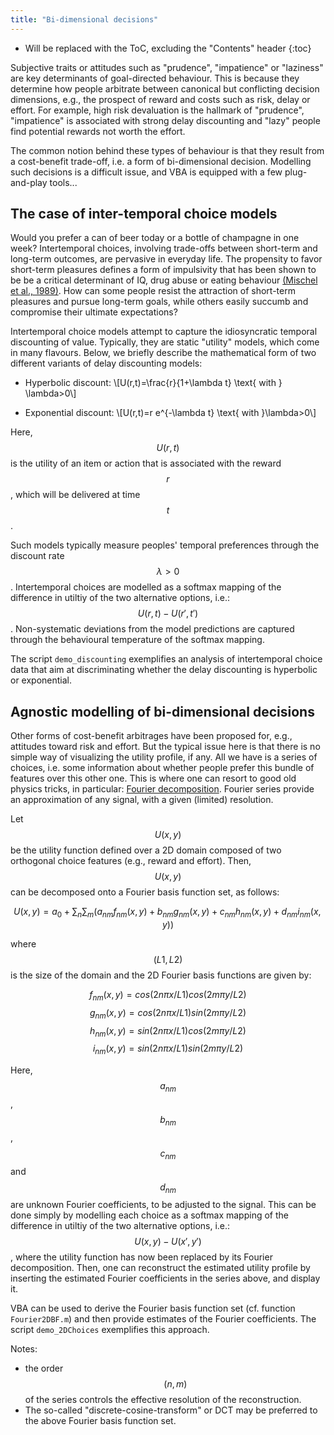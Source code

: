 ```yaml
---
title: "Bi-dimensional decisions"
---
```

* Will be replaced with the ToC, excluding the "Contents" header
{:toc}


Subjective traits or attitudes such as "prudence", "impatience" or "laziness" are key determinants of goal-directed behaviour. This is because they determine how people arbitrate between canonical but conflicting decision dimensions, e.g., the prospect of reward and costs such as risk, delay or effort. For example, high risk devaluation is the hallmark of "prudence", "impatience" is associated with strong delay discounting and "lazy" people find potential rewards not worth the effort.

The common notion behind these types of behaviour is that they result from a cost-benefit trade-off, i.e. a form of bi-dimensional decision. Modelling such decisions is a difficult issue, and VBA is equipped with a few plug-and-play tools...



## The case of inter-temporal choice models

Would you prefer a can of beer today or a bottle of champagne in one week? Intertemporal choices, involving trade-offs between short-term and long-term outcomes, are pervasive in everyday life. The propensity to favor short-term pleasures defines a form of impulsivity that has been shown to be be a critical determinant of IQ, drug abuse or eating behaviour [(Mischel et al., 1989)](https://www.ncbi.nlm.nih.gov/pubmed/2658056). How can some people resist the attraction of short-term pleasures and pursue long-term goals, while others easily succumb and compromise their ultimate expectations?

Intertemporal choice models attempt to capture the idiosyncratic temporal discounting of value. Typically, they are static "utility" models, which come in many flavours. Below, we briefly describe the mathematical form of two different variants of delay discounting models:

- Hyperbolic discount:
  \\[U(r,t)=\frac{r}{1+\lambda t} \text{ with } \lambda>0\\]

- Exponential discount:
  \\[U(r,t)=r e^{-\lambda t} \text{ with }\lambda>0\\]

Here, $$U(r,t)$$ is the utility of an item or action that is associated with the reward $$r$$, which will be delivered at time $$t$$.

Such models typically measure peoples' temporal preferences through the discount rate $$\lambda>0$$. Intertemporal choices are modelled as a softmax mapping of the difference in utiltiy of the two alternative options, i.e.: $$U(r,t)-U(r',t')$$. Non-systematic deviations from the model predictions are captured through the behavioural temperature of the softmax mapping.

The script `demo_discounting` exemplifies an analysis of intertemporal choice data that aim at discriminating whether the delay discounting is hyperbolic or exponential.


## Agnostic modelling of bi-dimensional decisions

Other forms of cost-benefit arbitrages have been proposed for, e.g., attitudes toward risk and effort. But the typical issue here is that there is no simple way of visualizing the utility profile, if any. All we have is a series of choices, i.e. some information about whether people prefer this bundle of features over this other one. This is where one can resort to good old physics tricks, in particular: [Fourier decomposition](https://en.wikipedia.org/wiki/Fourier_series). Fourier series provide an approximation of any signal, with a given (limited) resolution.

Let $$U(x,y)$$ be the utility function defined over a 2D domain composed of two orthogonal choice features (e.g., reward and effort). Then, $$U(x,y)$$ can be decomposed onto a Fourier basis function set, as follows:

$$U(x,y) = a_0 + \sum_n{ \sum_m{ (a_{nm} f_{nm}(x,y)+b_{nm} g_{nm}(x,y)+c_{nm} h_{nm}(x,y)+d_{nm} i_{nm}(x,y)) }}$$

where $$(L1,L2)$$ is the size of the domain and the 2D Fourier basis functions are given by:

$$f_{nm}(x,y) = cos(2n \pi x/L1) cos(2m \pi y/L2) $$
$$g_{nm}(x,y) = cos(2n \pi x/L1) sin(2m \pi y/L2) $$
$$h_{nm}(x,y) = sin(2n \pi x/L1) cos(2m \pi y/L2) $$
$$i_{nm}(x,y) = sin(2n \pi x/L1) sin(2m \pi y/L2) $$

Here, $$a_{nm}$$, $$b_{nm}$$, $$c_{nm}$$ and $$d_{nm}$$ are unknown Fourier coefficients, to be adjusted to the signal. This can be done simply by modelling each choice as a softmax mapping of the difference in utiltiy of the two alternative options, i.e.: $$U(x,y)-U(x',y')$$, where the utility function has now been replaced by its Fourier decomposition. Then, one can reconstruct the estimated utility profile by inserting the estimated Fourier coefficients in the series above, and display it.

VBA can be used to derive the Fourier basis function set (cf. function `Fourier2DBF.m`) and then  provide estimates of the Fourier coefficients. The script `demo_2DChoices` exemplifies this approach.

Notes:

- the order $$(n,m)$$ of the series controls the effective resolution of the reconstruction.
- The so-called "discrete-cosine-transform" or DCT may be preferred to the above Fourier basis function set.










